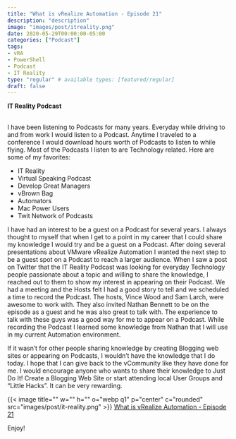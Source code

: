 ```yaml
---
title: "What is vRealize Automation - Episode 21"
description: "description"
image: "images/post/itreality.png"
date: 2020-05-29T00:00:00-05:00
categories: ["Podcast"]
tags:
- vRA
- PowerShell
- Podcast
- IT Reality
type: "regular" # available types: [featured/regular]
draft: false
---
```


<div>
    <b>IT Reality Podcast</b>
</div>
<div>
    <br>
</div>

 I have been listening to Podcasts for many years.  Everyday while driving to and from work I would listen to a Podcast. Anytime I traveled to a conference I would download hours worth of Podcasts to listen to while flying. Most of the Podcasts I listen to are Technology related. Here are some of my favorites:

* IT Reality
* Virtual Speaking Podcast
* Develop Great Managers
* vBrown Bag
* Automators
* Mac Power Users
* Twit Network of Podcasts

I have had an interest to be a guest on a Podcast for several years.  I always thought to myself that when I get to a point in my career that I could share my knowledge I would try and be a guest on a Podcast.  After doing several presentations about VMware vRealize Automation I wanted the next step to be a guest spot on a Podcast to reach a larger audience.  When I saw a post on Twitter that the IT Reality Podcast was looking for everyday Technology people passionate about a topic and willing to share the knowledge, I reached out to them to show my interest in appearing on their Podcast.  We had a meeting and the Hosts felt I had a good story to tell and we scheduled a time to record the Podcast.  The hosts, Vince Wood and Sam Larch, were awesome to work with. They also invited Nathan Bennett to be on the episode as a guest and he was also great to talk with.  The experience to talk with these guys was a good way for me to appear on a Podcast. While recording the Podcast I learned some knowledge from Nathan that I will use in my current Automation environment.

If it wasn’t for other people sharing knowledge by creating Blogging web sites or appearing on Podcasts, I wouldn’t have the knowledge that I do today.  I hope that I can give back to the vCommunity like they have done for me. I would encourage anyone who wants to share their knowledge to Just Do It!  Create a Blogging Web Site or start attending local User Groups and “Little Hacks”. It can be very rewarding.

{{< image title="" w="" h="" o="webp q1" p="center" c="rounded" src="images/post/it-reality.png" >}}
<a href="https://itr-it-reality.zencast.website/episodes/21" target="_blank">What is vRealize Automation - Episode 21</a>

Enjoy!
